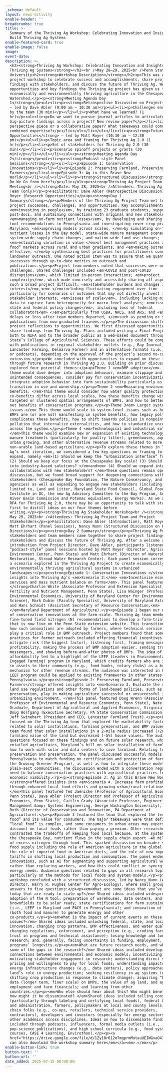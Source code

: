 ```yaml
---
_schema: default
layout: news-activity
enable-header: ''
breadcrumbs: true
title: >-
  Summary of the Thriving Ag Workshop: Celebrating Innovation and Insights to
  Build Thriving Ag Systems
enable-featured-card: true
enable-image: false
image:
event-date:
description: >-
  <h2><strong>Thriving Ag Workshop: Celebrating Innovation and Insights to Build
  Thriving Ag Systems</strong></h2><br />May 28–29, 2025<br />Penn State
  University<h2><strong>Workshop Description</strong></h2><p>This was a final
  project workshop to celebrate success and accomplishments, share project
  findings with stakeholders, and discuss the future of Thriving Ag. We saw what
  opportunities and key findings the Thriving Ag project has given us for an
  economically and environmentally thriving agriculture in the Chesapeake Bay
  Watershed.</p><p><strong>Meeting Agenda Day
  1</strong></p><ul><li><p><strong>Retrospective Discussion on Project</strong>
  – led by Dave Abler (9:00 am – 10:30 am)</p><ul><li><p>Challenges encountered
  by the team (30 min)</p></li><li><p>What have we learned? (1
  hr)</p><ul><li><p>Do we want to pursue journal articles to articulate
  big-picture findings across a project? New review paper?</p></li><li><p>A
  perspective piece or a collaborative paper? What takeaways could come from the
  combined expertise?</p></li></ul></li></ul></li><li><p><strong>Future Research
  Opportunities</strong> – led by Matt Royer (10:30 am – 12:30
  pm)</p><ul><li><p>Topic area and framing for Thriving Ag 2.0 (1
  hr)</p></li><li><p>Set of stakeholders for Thriving Ag 2.0 (30
  min)</p></li><li><p>Scenario spinoff projects or grants (30
  min)</p></li></ul></li></ul><p><strong>Meeting Agenda Day
  2</strong></p><ol><li><p><strong>Podcast-style Panel
  Sessions</strong></p><ul><li><p>Episode 1: Conservation
  Innovations</p></li><li><p>Episode 2: Preserving Farmland, Preserving
  Farmers</p></li><li><p>Episode 3: Ag in this Brave New
  World</p></li></ul></li><li><p><strong>Structured Discussion</strong> – Where
  Do We Go from Here?</p></li></ol><p><strong>Thriving Ag Project Team
  Meeting<br /></strong>Date: May 28, 2025<br />Attendees: Thriving Ag Project
  Team (only)</p><p>Facilitators: Dave Abler (Retrospective Discussion) and Matt
  Royer (Research Opportunities)</p><p><strong>Day 1
  Summary</strong></p><p>Members of the Thriving Ag Project Team met to discuss
  project successes, challenges, and opportunities. Key accomplishments included
  <em>investing in people</em>, by training 23 graduate students, supporting 6
  post-docs, and sustaining connections with original and new stakeholders;
  <em>managing on-farm nutrient losses</em>, by developing and sharing nitrogen
  tool recommendations in Pennsylvania and investigating cover crop practices in
  Maryland; <em>improving models across scales, </em>by simulating on-farm
  nutrient losses in the Bay model, state-wide manure management scenarios,
  system-wide supply chain changes, and nation-wide land use changes;
  <em>estimating variation in value </em>of best management practices and “local
  food” markets across rural and urban gradients; and <em>making outreach more
  effective, </em>by synthesizing best practices for practitioners conducting
  landowner outreach. One noted action item was to assure that we quantify
  successes through up-to-date metrics on outreach and
  publications.</p><p>Project team members noted that successes were not without
  challenges. Shared challenges included <em>COVID and post-COVID
  disruptions</em>, which limited in-person interactions; <em>project
  complexity</em>, which made concisely and accessibly sharing all aspects of
  such a broad project difficult; <em>stakeholder burdens and changes in
  interest</em>,<em> </em>including fluctuating engagement over time
  particularly for scenarios or outcomes that may not directly invest in
  stakeholder interests; <em>issues of scale</em>, including lacking micro-level
  data to capture farm heterogeneity for macro-level analyses; <em>issues of
  state and federal policy changes</em>, including loss of federal
  collaborators<em> </em>particularly from USDA, NRCS, and ARS; and <em>outcome
  delays or loss after team members departed, </em>such as pending or shelved
  publications from now-graduated trainees.</p><p>The discussion shifted from
  project reflections to opportunities. We first discussed opportunities to
  share findings from Thriving Ag. Plans included writing a Final Project Report
  both to NIFA and to the broader public as a web-based document through Penn
  State’s College of Agricultural Sciences. These efforts could be complemented
  with publications in regional stakeholder outlets (e.g., Bay Journal,
  Lancaster Farming, Delmarva Farmer) and in alternative formats (i.e., videos
  or podcasts), depending on the approval of the project’s second no-cost
  extension.</p><p>We concluded with opportunities to expand on these findings
  through future research in Thriving Ag 2.0. Building on prior discussions, we
  explored four potential themes:</p><p>Theme 1 <em>BMP adoption</em>. This
  theme would dive deeper into adoption behavior, examine slippage and
  unintended consequences, consider pay for conservation incentivization, and
  integrate adoption behavior into farm sustainability particularly as lands
  transition in use and ownership.</p><p>Theme 2 <em>Measuring environmental
  benefits. </em>This theme would consider how water quality protection and
  co-benefits differ across local scales, how these benefits change with
  targeted or clustered spatial arrangements of BMPs, and how to better quantify
  net benefits of conservation programs.</p><p>Theme 3<em> Larger systemic
  issues.</em> This theme would scale to system-level issues such as how locals
  BMPs are (or are not) manifesting in system benefits, how legacy pollution
  complicates these benefits, how to shift towards policies in nonpoint source
  pollution that internalize externalities, and how to standardize uncertainty
  across the system.</p><p>Theme 4 <em>Technological and industrial solutions.
  </em>This theme would examine new or expansion of existing technology such as
  manure treatments (particularly for poultry litter), greenhouses, aquaculture,
  urban growing, and other alternative revenue streams related to more niche or
  non-arable land-based agriculture.</p><p>To explore these themes in Thriving
  Ag’s next iteration, we considered a few key questions on framing to keep or
  expand, namely <em>(1) Should we keep the “urbanization interface” framing?
  (2) Should we keep our focus at the Chesapeake Bay scale? (3) Should we expand
  into industry-based solutions? </em>and<em> (4) Should we expand into
  collaborations with new stakeholders? </em>These questions remain open for
  discussion, but we found broad support for deepening connections with existing
  stakeholders (Chesapeake Bay Foundation, The Nature Conservancy, and state
  agencies) as well as expanding to engage new stakeholders (including, but not
  limited to, Land and Litter, Maryland State Food Council, Global Food
  Institute in DC, the new Ag Advisory Committee to the Bay Program, Susquehanna
  River Basin Commission and Potomac equivalent, Energy Works). As we await the
  RFA for Thriving Ag 2.0, there may be an opportunity to talk with stakeholders
  first to distill ideas on our four themes before
  writing.</p><p><strong>Thriving Ag Stakeholder Workshop<br /></strong>Date:
  May 29, 2025<br />Attendees: Thriving Ag Project Team and Project
  Stakeholders</p><p>Facilitators: Dave Abler (Introduction), Matt Royer &amp;
  Matt Ehrhart (Panel Sessions), Nancy Nunn (Structured Discussion on Future
  Directions)</p><p><strong>Day 2 Summary</strong></p><p>Thriving Ag Project
  stakeholders and team members came together to share project findings with
  stakeholders and discuss the future of Thriving Ag. After a welcome and
  introduction from Project Director, Dave Abler, participants listened to three
  “podcast-style” panel sessions hosted by Matt Royer (Director, Agriculture and
  Environment Center, Penn State) and Matt Ehrhart (Director of Watershed
  Restoration, Stroud Water Research Center). Each panel session corresponded to
  a scenario explored in the Thriving Ag Project to create economically and
  environmentally thriving agricultural systems in urbanized
  landscapes:</p><p><strong>Episode 1: Conservation Innovations </strong>offered
  insights into Thriving Ag’s <em>Scenario 2:</em> <em>Incentivize ecosystems
  services and mass nutrient balance on farms</em>. This panel featured<strong>
  </strong>Charlie White (Associate Professor and Extension Specialist, Soil
  Fertility and Nutrient Management, Penn State), Lisa Wainger (Professor of
  Environmental Economics, University of Maryland Center for Environmental
  Science), Mark Dubin (Faculty Specialist, University of Maryland Extension),
  and Hans Schmidt (Assistant Secretary of Resource Conservation,<em>
  </em>Maryland Department of Agriculture).</p><p>Episode 1 began our discussion
  of conservation innovations at the farm-scale. Thriving Ag team members
  fine-tuned field nitrogen (N) recommendations to develop a farm-trialed N tool
  that is now live on the Penn State extension website. This transitioned into
  how such innovations are adopted by farmers, where technical service providers
  play a critical role in BMP outreach. Project members found that some best
  practices for farmer outreach included offering financial incentives to
  mitigate risk (the biggest factor), listening first, framing messaging around
  profitability, making the process of BMP adoption easier, sending trusted
  messengers, and showing before-and-after photos of BMPs. The idea of BMP
  affordability led to a highlight of the LEEF (Leaders in Environmentally
  Engaged Farming) program in Maryland, which credits farmers who are investing
  in assets to their community (e.g., food banks, rotary clubs) as a branding
  mechanism for other revenue streams. The audience was interested in how the
  LEEF program could be applied to existing frameworks in other states like
  Pennsylvania.</p><p><strong>Episode 2: Preserving Farmland, Preserving
  Farmers</strong> offered insights into <em>Scenario 3. Evaluate the role that
  land use regulations and other forms of land-based policies, such as farmland
  preservation, play in making agriculture successful or unsuccessful in an
  urbanizing environment. </em>This panel featured Doug Wrenn (Associate
  Professor of Environmental and Resource Economics, Penn State), Nate Hu (PhD
  Graduate, Department of Agricultural and Applied Economics, Virginia Tech),
  Doug Wolfgang (Executive Secretary, PA State Conservation Commission), and
  Jeff Swinehart (President and CEO, Lancaster Farmland Trust).</p><p>Episode 2
  focused on the Thriving Ag team that explored the marketability factors
  related to solar installations, farmland preservation, and BMP values. The
  team found that solar installations in a 2-mile radius increased (+20%)
  farmland value of the land but decreased (-5%) house values. The audience
  questions focused on these findings and on future solar research, which
  entailed agrivoltaics, Maryland’s bill on solar installation of farmland, and
  how to work with solar and data centers to save farmland. Relating to farmland
  preservation and preservation, the panel discussed successful models in
  Pennsylvania to match funding on certification and protection of farms (e.g.,
  the Growing Greener Program), as well as how to integrate these models with
  plain-sect communities. The discussion ended with a conversation regarding the
  need to balance conservation practices with agricultural practices for
  economic viability.</p><p><strong>Episode 3: Ag in this Brave New World
  </strong>offered insights into <em>Scenario 4. Increase farm profitability
  through enhanced local food efforts and growing urban/rural relationships.
  </em>This panel featured Ted Jaenicke (Professor of Agricultural Economics,
  Penn State), Dave Abler (Project Director and Professor of Agricultural
  Economics, Penn State), Caitlin Grady (Associate Professor, Engineering
  Management &amp; Systems Engineering, George Washington University), and Mike
  Roth (Director of Conservation and Innovation, PA Department of
  Agriculture).</p><p>Episode 3 featured the team that explored the term “local
  food” and its value for consumers. The major takeaways were that defining
  “local food” is complex, and some consumers in urban areas may expect a
  discount on local foods rather than paying a premium. Other researchers
  contrasted the tradeoffs of keeping food local because, at the system-level in
  the Chesapeake Bay, nutrient flows in the supply chain export ~40 million tons
  of excess nitrogen through food. This sparked discussion on broader systems of
  food supply including the role of American agriculture in the global market,
  the role of imported food in American diets, and the role of new import
  tariffs in shifting local production and consumption. The panel ended with new
  innovations, such as AI for augmenting and supporting agricultural workers
  rather than replacing workers, and how this could conflict or synergize with
  energy needs. Audience questions related to gaps in all research topics,
  particularly on the methods for local foods and system models.</p><p>The
  workshop concluded with a structured discussion, led by Nancy Nunn (Assistant
  Director, Harry R. Hughes Center for Agro-Ecology), where small groups wrote
  answers to five questions:</p><p><em>What are some ideas that you’ve heard
  today that are ready to scale up?</em> Shared ideas included widespread
  adoption of the N tool; preparation of warehouses, data centers, and
  brownfields to be solar ready; state certifications for farm sustainability
  (i.e., LEEF in Maryland and PACS in Pennsylvania); and innovation of waste
  (both food and manure) to generate energy and other
  co-products.</p><p><em>What is the impact of current events on these
  issues?</em> Shared ideas included unlocking federal, state, and local
  innovation; changing crop patterns, BMP effectiveness, and water quality;
  changing regulations, enforcement, and perception (e.g., eroding farmers’
  trust in programs and technical assistance); losing knowledge and long-term
  research; and, generally, facing uncertainty in funding, employment, and
  programs’ longevity.</p><p><em>What are future research needs, and what were
  some of the gaps in the research?</em> Shared ideas included developing
  connections between environmental and economic models; incentivizing and
  motivating stakeholder engagement in research; understanding direct sale
  pricing and willingness to pay for local foods; understanding impacts of
  energy infrastructure changes (e.g., data centers), policy approaches, and ag
  land’s role in energy production; seeking resiliency in ag systems (e.g.,
  shifting crop production in response to climate change); acquiring “better”
  data (longer term, finer scale) on BMPs, the value of ag land, and ag
  employment and farm financials; and learning from other
  countries.</p><p><em>Who else should hear about this? Who might benefit and
  how might it be disseminated? </em>Shared ideas included telling consumers
  (particularly through labeling and certifying local foods), federal USDA staff
  and administration, farmers, policymakers at local and county levels, supply
  chain folks (e.g., co-ops, retailers, technical service providers,
  contractors), developers and investors (especially for energy sectors), and
  other academics across disciplines. Ideas on how to disseminate findings
  included through podcasts, influencers, formal media outlets (i.e.,
  pop-science publications), and high school curricula (e.g., food system
  courses, CASE 4 Learning, Envirothon).</p><p><a
  href="https://drive.google.com/file/d/1Zy10r612m7mgprmMutauUEIWGvaO41xi/view?usp=sharing"><em>You
  can also download the workshop summary here</em></a><em>.</em></p>
enable-button-link: true
button-text: ''
button-url: ''
date_added: 2025-07-15 00:00:00
---
```

